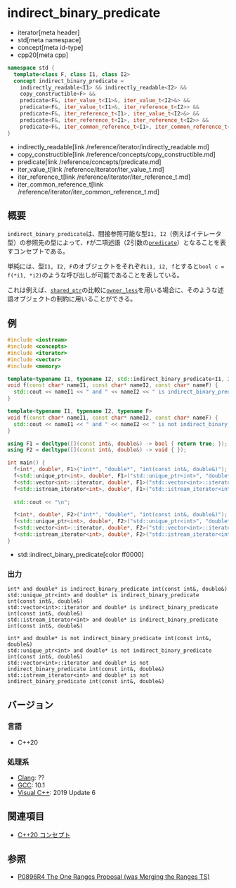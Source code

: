 # indirect_binary_predicate
* iterator[meta header]
* std[meta namespace]
* concept[meta id-type]
* cpp20[meta cpp]

```cpp
namespace std {
  template<class F, class I1, class I2>
  concept indirect_binary_predicate =
    indirectly_readable<I1> && indirectly_readable<I2> &&
    copy_constructible<F> &&
    predicate<F&, iter_value_t<I1>&, iter_value_t<I2>&> &&
    predicate<F&, iter_value_t<I1>&, iter_reference_t<I2>> &&
    predicate<F&, iter_reference_t<I1>, iter_value_t<I2>&> &&
    predicate<F&, iter_reference_t<I1>, iter_reference_t<I2>> &&
    predicate<F&, iter_common_reference_t<I1>, iter_common_reference_t<I2>>;
}
```
* indirectly_readable[link /reference/iterator/indirectly_readable.md]
* copy_constructible[link /reference/concepts/copy_constructible.md]
* predicate[link /reference/concepts/predicate.md]
* iter_value_t[link /reference/iterator/iter_value_t.md]
* iter_reference_t[link /reference/iterator/iter_reference_t.md]
* iter_common_reference_t[link /reference/iterator/iter_common_reference_t.md]

## 概要

`indirect_binary_predicate`は、間接参照可能な型`I1, I2`（例えばイテレータ型）の参照先の型によって、`F`が二項述語（2引数の[`predicate`](/reference/concepts/predicate.md)）となることを表すコンセプトである。

単純には、型`I1, I2, F`のオブジェクトをそれぞれ`i1, i2, f`とすると`bool c = f(*i1, *i2)`のような呼び出しが可能であることを表している。

これは例えば、[`shared_ptr`](/reference/memory/shared_ptr.md)の比較に[`owner_less`](/reference/memory/owner_less.md)を用いる場合に、そのような述語オブジェクトの制約に用いることができる。

## 例
```cpp example
#include <iostream>
#include <concepts>
#include <iterator>
#include <vector>
#include <memory>

template<typename I1, typename I2, std::indirect_binary_predicate<I1, I2> F>
void f(const char* nameI1, const char* nameI2, const char* nameF) {
  std::cout << nameI1 << " and " << nameI2 << " is indirect_binary_predicate " << nameF << std::endl;
}

template<typename I1, typename I2, typename F>
void f(const char* nameI1, const char* nameI2, const char* nameF) {
  std::cout << nameI1 << " and " << nameI2 << " is not indirect_binary_predicate " << nameF << std::endl;
}

using F1 = decltype([](const int&, double&) -> bool { return true; });
using F2 = decltype([](const int&, double&) -> void { });

int main() {
  f<int*, double*, F1>("int*", "double*", "int(const int&, double&)");
  f<std::unique_ptr<int>, double*, F1>("std::unique_ptr<int>", "double*", "int(const int&, double&)");
  f<std::vector<int>::iterator, double*, F1>("std::vector<int>::iterator", "double*", "int(const int&, double&)");
  f<std::istream_iterator<int>, double*, F1>("std::istream_iterator<int>", "double*", "int(const int&, double&)");
    
  std::cout << "\n";

  f<int*, double*, F2>("int*", "double*", "int(const int&, double&)");
  f<std::unique_ptr<int>, double*, F2>("std::unique_ptr<int>", "double*", "int(const int&, double&)");
  f<std::vector<int>::iterator, double*, F2>("std::vector<int>::iterator", "double*", "int(const int&, double&)");
  f<std::istream_iterator<int>, double*, F2>("std::istream_iterator<int>", "double*", "int(const int&, double&)");
}
```
* std::indirect_binary_predicate[color ff0000]

### 出力
```
int* and double* is indirect_binary_predicate int(const int&, double&)
std::unique_ptr<int> and double* is indirect_binary_predicate int(const int&, double&)
std::vector<int>::iterator and double* is indirect_binary_predicate int(const int&, double&)
std::istream_iterator<int> and double* is indirect_binary_predicate int(const int&, double&)

int* and double* is not indirect_binary_predicate int(const int&, double&)
std::unique_ptr<int> and double* is not indirect_binary_predicate int(const int&, double&)
std::vector<int>::iterator and double* is not indirect_binary_predicate int(const int&, double&)
std::istream_iterator<int> and double* is not indirect_binary_predicate int(const int&, double&)
```

## バージョン
### 言語
- C++20

### 処理系
- [Clang](/implementation.md#clang): ??
- [GCC](/implementation.md#gcc): 10.1
- [Visual C++](/implementation.md#visual_cpp): 2019 Update 6

## 関連項目

- [C++20 コンセプト](/lang/cpp20/concepts.md)

## 参照

- [P0896R4 The One Ranges Proposal (was Merging the Ranges TS)](http://www.open-std.org/jtc1/sc22/wg21/docs/papers/2018/p0896r4.pdf)
